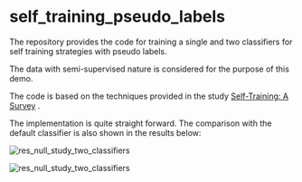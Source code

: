 # self_training_pseudo_labels
The repository provides the code for training a single and two classifiers for self training strategies with pseudo labels.

The data with semi-supervised nature is considered for the purpose of this demo. 

The code is based on the techniques provided in the study [Self-Training: A Survey](https://arxiv.org/abs/2202.12040) .

The implementation is quite straight forward. The comparison with the default classifier is also shown in the results below:


 ![res_null_study_two_classifiers](https://user-images.githubusercontent.com/26203136/202848083-38348bff-c1d1-4e5b-93fc-3902c88b474f.png)  
 
 ![res_null_study_two_classifiers](https://user-images.githubusercontent.com/26203136/202848089-38679df8-cfb7-4e12-8feb-06e31e46017e.png)

 
